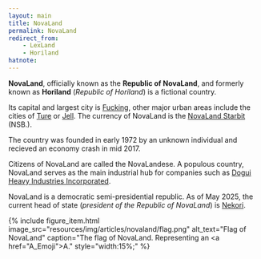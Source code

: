 ```yaml
---
layout: main
title: NovaLand
permalink: NovaLand
redirect_from:
    - LexLand
    - Horiland
hatnote:
---
```


**NovaLand**, officially known as the **Republic of NovaLand**, and formerly known as **Horiland** (*Republic of Horiland*) is a fictional country.

Its capital and largest city is [Fucking](Fucking,_NovaLand), other major urban areas include the cities of [Ture](Ture,_NovaLand) or [Jell](Jell,_NovaLand). The currency of NovaLand is the [NovaLand Starbit](NovaLand_Starbit) (NSB.).

The country was founded in early 1972 by an unknown individual and recieved an economy crash in mid 2017.

Citizens of NovaLand are called the NovaLandese. A populous country, NovaLand serves as the main industrial hub for companies such as [Dogui Heavy Industries Incorporated](Dogui_Heavy_Industries_Incorporated).


NovaLand is a democratic semi-presidential republic. As of May 2025, the current head of state (*president of the Republic of NovaLand*) is [Nekori](Nekori).


{% include figure_item.html 
    image_src="resources/img/articles/novaland/flag.png" 
    alt_text="Flag of NovaLand" 
    caption="The flag of NovaLand. Representing an <a href=\"A_Emoji\">A</a>."
    style="width:15%;" %}